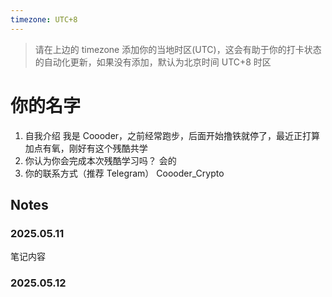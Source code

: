 ```yaml
---
timezone: UTC+8
---
```


> 请在上边的 timezone 添加你的当地时区(UTC)，这会有助于你的打卡状态的自动化更新，如果没有添加，默认为北京时间 UTC+8 时区


# 你的名字

1. 自我介绍
   我是 Coooder，之前经常跑步，后面开始撸铁就停了，最近正打算加点有氧，刚好有这个残酷共学
2. 你认为你会完成本次残酷学习吗？
   会的
3. 你的联系方式（推荐 Telegram）
   Coooder_Crypto

## Notes

<!-- Content_START -->

### 2025.05.11

笔记内容

### 2025.05.12

<!-- Content_END -->

